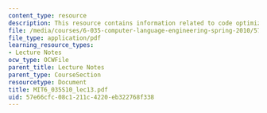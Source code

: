```yaml
---
content_type: resource
description: This resource contains information related to code optimization.
file: /media/courses/6-035-computer-language-engineering-spring-2010/57e66cfc08c1211c4220eb322768f338_MIT6_035S10_lec13.pdf
file_type: application/pdf
learning_resource_types:
- Lecture Notes
ocw_type: OCWFile
parent_title: Lecture Notes
parent_type: CourseSection
resourcetype: Document
title: MIT6_035S10_lec13.pdf
uid: 57e66cfc-08c1-211c-4220-eb322768f338
---
```

